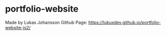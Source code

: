 # portfolio-website
Made by Lukas Johansson
Github Page: https://lukuxdev.github.io/portfolio-website-js2/
